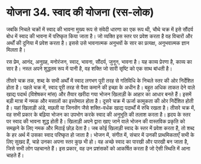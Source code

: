 # योजना 34. स्वाद की योजना (रस-लोक)

जबकि निचले चक्रों में स्वाद की भावना मुख्य रूप से संवेदी धारणा का एक रूप थी, चौथे चक्र में इसे सौंदर्य बोध में स्वाद की भावना में परिष्कृत किया जाता है। जो व्यक्ति इस स्तर पर प्रवेश करता है वह विचारों और अर्थों की दुनिया में प्रवेश करता है। इससे उसे भावनात्मक अनुभवों के सार का प्रत्यक्ष, अनुभवात्मक ज्ञान मिलता है।

रस प्रेम, आनंद, अनुग्रह, मनोरंजन, स्वाद, भावना, सौंदर्य, जुनून, भावना है। यह काव्य प्रेरणा है, काव्य का सार है। नस्ल अपने शुद्धतम रूप में पानी है, वह शक्ति जो सारी सृष्टि को एक साथ बांधती है।

तीसरे चक्र तक, शब्द के सभी अर्थों में स्वाद लगभग पूरी तरह से गतिविधि के निचले स्तर की ओर निर्देशित होता है। पहले चक्र में, स्वाद पूरी तरह से पैसा कमाने की इच्छा के अधीन है। बहुत अधिक ताकत देने वाले खाद्य पदार्थ (विशेषकर मांस) और तैयार खरीदा गया भोजन खिलाड़ी के आहार का आधार बनते हैं। इसमें बड़ी मात्रा में नमक और मसालों का इस्तेमाल होता है। दूसरे चक्र में ऊर्जा कामुकता की ओर निर्देशित होती है। यहां खिलाड़ी अंडे, मछली या जिनसेंग जैसे शक्ति-वर्धक खाद्य पदार्थों में रुचि रखता है। तीसरे चक्र में, वह सभी प्रकार के बढ़िया भोजन का उपभोग करके स्वाद की अनुभूति की तलाश करता है। हृदय के स्तर पर स्वाद की भावना शुद्ध होती है। खिलाड़ी अपने द्वारा खाए जाने वाले भोजन की वास्तविक प्रकृति को समझने के लिए नमक और मिठाई छोड़ देता है। जब कोई खिलाड़ी स्वाद के स्तर में प्रवेश करता है, तो शब्द के हर अर्थ में उसका स्वाद परिष्कृत हो जाता है। भोजन में, संगीत में, संचार में उनकी प्राथमिकताएँ सभी के लिए सुखद हैं, चाहे उनका अपना स्तर कुछ भी हो। वह अच्छे स्वाद का पारखी और पारखी बन जाता है, जिसे सभी लोग पहचानते हैं। इस प्रकार, वह उन प्रशंसकों को आकर्षित करता है जो ऐसी स्थिति में आना चाहते हैं।
